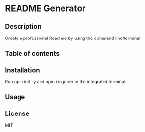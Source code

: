 # README Generator 


## Description
Create a professional Read me by using the command line/terminal




## Table of contents 



## Installation 
Run npm init -y and npm i inquirer in the integrated terminal.






## Usage





## License
MIT
